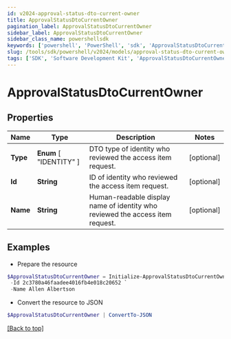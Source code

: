 ```yaml
---
id: v2024-approval-status-dto-current-owner
title: ApprovalStatusDtoCurrentOwner
pagination_label: ApprovalStatusDtoCurrentOwner
sidebar_label: ApprovalStatusDtoCurrentOwner
sidebar_class_name: powershellsdk
keywords: ['powershell', 'PowerShell', 'sdk', 'ApprovalStatusDtoCurrentOwner', 'V2024ApprovalStatusDtoCurrentOwner'] 
slug: /tools/sdk/powershell/v2024/models/approval-status-dto-current-owner
tags: ['SDK', 'Software Development Kit', 'ApprovalStatusDtoCurrentOwner', 'V2024ApprovalStatusDtoCurrentOwner']
---
```



# ApprovalStatusDtoCurrentOwner

## Properties

Name | Type | Description | Notes
------------ | ------------- | ------------- | -------------
**Type** |  **Enum** [  "IDENTITY" ] | DTO type of identity who reviewed the access item request. | [optional] 
**Id** | **String** | ID of identity who reviewed the access item request. | [optional] 
**Name** | **String** | Human-readable display name of identity who reviewed the access item request. | [optional] 

## Examples

- Prepare the resource
```powershell
$ApprovalStatusDtoCurrentOwner = Initialize-ApprovalStatusDtoCurrentOwner  -Type IDENTITY `
 -Id 2c3780a46faadee4016fb4e018c20652 `
 -Name Allen Albertson
```

- Convert the resource to JSON
```powershell
$ApprovalStatusDtoCurrentOwner | ConvertTo-JSON
```


[[Back to top]](#) 

